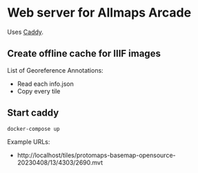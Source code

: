 # Web server for Allmaps Arcade

Uses [Caddy](https://caddyserver.com/).

## Create offline cache for IIIF images

List of Georeference Annotations:

- Read each info.json
- Copy every tile

## Start caddy

```bash
docker-compose up
```

Example URLs:

- http://localhost/tiles/protomaps-basemap-opensource-20230408/13/4303/2690.mvt
